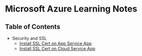 # Microsoft Azure Learning Notes

## Table of Contents
 - Security and SSL
   - [Install SSL Cert on App Service App](/cloud/microsoft-azure/Content-SSL_IN_APP_SERVICE.md)
   - [Install SSL Cert on Cloud Service App](/cloud/microsoft-azure/Content-SSL_IN_CLOUD_SERVICE.md)
